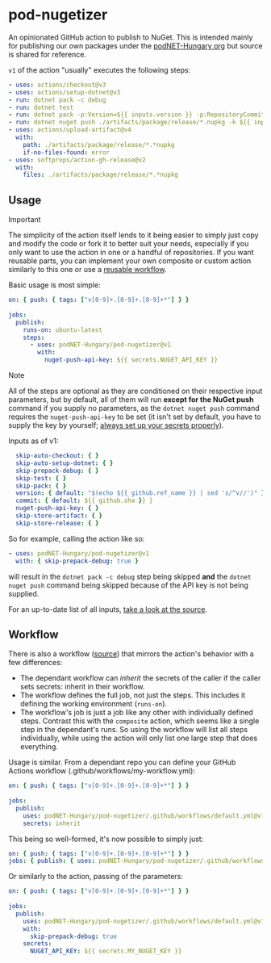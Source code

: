 # pod-nugetizer
An opinionated GitHub action to publish to NuGet. This is intended mainly for publishing our own packages under the [podNET-Hungary org](https://github.com/podNET-Hungary) but source is shared for reference.

`v1` of the action "usually" executes the following steps:
```yml
- uses: actions/checkout@v3
- uses: actions/setup-dotnet@v3
- run: dotnet pack -c debug
- run: dotnet test
- run: dotnet pack -p:Version=${{ inputs.version }} -p:RepositoryCommit=${{ inputs.commit }}
- run: dotnet nuget push ./artifacts/package/release/*.nupkg -k ${{ inputs.nuget-push-api-key }} -s https://api.nuget.org/v3/index.json
- uses: actions/upload-artifact@v4
  with: 
    path: ./artifacts/package/release/*.*nupkg
    if-no-files-found: error
- uses: softprops/action-gh-release@v2
  with:
    files: ./artifacts/package/release/*.*nupkg
```

## Usage

> [!IMPORTANT]
> The simplicity of the action itself lends to it being easier to simply just copy and modify the code or fork it to better suit your needs,
> especially if you only want to use the action in one or a handful of repositories. If you want reusable parts, you can implement your own composite or
> custom action similarly to this one or use a [reusable workflow](https://docs.github.com/en/actions/using-workflows/).

Basic usage is most simple:

```yml
on: { push: { tags: ["v[0-9]+.[0-9]+.[0-9]+*"] } }
    
jobs:
  publish:
    runs-on: ubuntu-latest
    steps:
      - uses: podNET-Hungary/pod-nugetizer@v1
        with:
          nuget-push-api-key: ${{ secrets.NUGET_API_KEY }}
```

> [!NOTE]
> All of the steps are optional as they are conditioned on their respective input parameters, but by default, all of them will run **except for the NuGet push** command if you supply no parameters, as the `dotnet nuget push` command requires the `nuget-push-api-key` to be set (it isn't set by default, you have to supply the key by yourself; [always set up your secrets properly](https://docs.github.com/en/actions/security-for-github-actions/security-guides/using-secrets-in-github-actions)).

Inputs as of v1:
```yml
  skip-auto-checkout: { }
  skip-auto-setup-dotnet: { }
  skip-prepack-debug: { }
  skip-test: { }
  skip-pack: { }
  version: { default: "$(echo ${{ github.ref_name }} | sed 's/^v//')" }
  commit: { default: ${{ github.sha }} }
  nuget-push-api-key: { }
  skip-store-artifact: { }
  skip-store-release: { }
```

So for example, calling the action like so:
```yml
- uses: podNET-Hungary/pod-nugetizer@v1
  with: { skip-prepack-debug: true }
```
will result in the `dotnet pack -c debug` step being skipped **and** the `dotnet nuget push` command being skipped because of the API key is not being supplied.

For an up-to-date list of all inputs, [take a look at the source](action.yml).

## Workflow

There is also a workflow ([source](.github/workflows/my-workflow.yml)) that mirrors the action's behavior with a few differences:
- The dependant workflow can *inherit* the secrets of the caller if the caller sets secrets: inherit in their workflow.
- The workflow defines the full job, not just the steps. This includes it defining the working environment (`runs-on`).
- The workflow's job is just a job like any other with individually defined steps. Contrast this with the `composite` action, which seems like a single step in the dependant's runs. So using the workflow will list all steps individually, while using the action will only list one large step that does everything.

Usage is similar. From a dependant repo you can define your GitHub Actions workflow (.github/workflows/my-workflow.yml):

```yml
on: { push: { tags: ["v[0-9]+.[0-9]+.[0-9]+*"] } }
    
jobs:
  publish:
    uses: podNET-Hungary/pod-nugetizer/.github/workflows/default.yml@v1
    secrets: inherit
```

This being so well-formed, it's now possible to simply just:
```yml
on: { push: { tags: ["v[0-9]+.[0-9]+.[0-9]+*"] } }
jobs: { publish: { uses: podNET-Hungary/pod-nugetizer/.github/workflows/default.yml@v1, secrets: inherit }}
```

Or similarly to the action, passing of the parameters:
```yml
on: { push: { tags: ["v[0-9]+.[0-9]+.[0-9]+*"] } }
    
jobs:
  publish:
    uses: podNET-Hungary/pod-nugetizer/.github/workflows/default.yml@v1
    with:
      skip-prepack-debug: true
    secrets:
      NUGET_API_KEY: ${{ secrets.MY_NUGET_KEY }}
```
